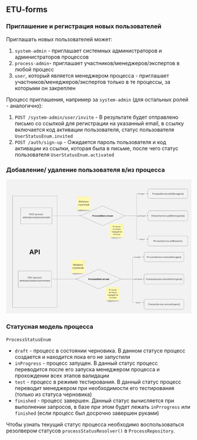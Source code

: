 ## ETU-forms

### Приглашение и регистрация новых пользователей

Приглашать новых пользователей может:

1. `system-admin` - приглашает системных администраторов и администраторов процессов
2. `process-admin`- приглашает участников/менеджеров/экспертов в любой процесс
3. `user`, который является менеджером процесса - приглашает участников/менеджеров/экспертов только в те процессы, за которыми он закреплен


Процесс приглашения, например за `system-admin` (для остальных ролей - аналогично):

1. `POST /system-admin/user/invite` - В результате будет отправлено письмо со ссылкой для регистрации на указанный email, в ссылку включается код активации пользователя, статус пользователя `UserStatusEnum.invited`
2. `POST /auth/sign-up` -  Ожидается пароль пользователя и код активации из ссылки, которая была в письме, после чего статус пользователя `UserStatusEnum.activated`

### Добавление/ удаление пользователя  в/из процесса

![](images/process_add_remove_user.png)


### Статусная модель процесса

`ProcessStatusEnum` 

- `draft` - процесс в состоянии черновика. В данном статусе процесс создается и находится пока его не запустили
- `inProgress` - процесс запущен. В данный статус процесс переводится после его запуска менеджером процесса и прохождении всех этапов валидации
- `test` - процесс в режиме тестирования. В данный статус процесс переводит менеджером при необходимости его тестирования (только из статуса черновика)
- `finished` - процесс завершен. Данный статус вычисляется при выполнении запросов, в базе при этом будет лежать `inPrrogress` или `finished` (если процесс был досрочно завершен руками)

Чтобы узнать текущий статус процесса необходимо воспользоваться резолвером статусов `processStatusResolver()` в `ProcessRepository`.
